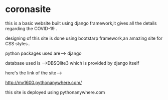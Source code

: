 # coronasite
this is a basic website built using django framework,it gives all the details regarding the COVID-19 .

designing of this site is done using bootstarp framework,an amazing site for CSS styles..

python packages used are-->  django

database used is -->DBSQlite3 which is provided by django itself

here's the link of the site-->

http://mv1600.pythonanywhere.com/

this site is deployed using pythonanywhere.com 
